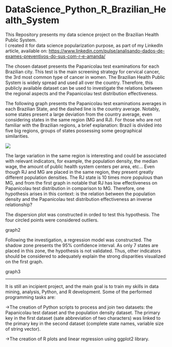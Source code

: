 # DataScience_Python_R_Brazilian_Health_System
This Repository presents my data science project on the Brazilian Health Public System.  
I created it for data science popularization purpose, as part of my LinkedIn article, available on:  https://www.linkedin.com/pulse/analisando-dados-de-exames-preventivos-do-sus-com-r-e-amanda/

The chosen dataset presents the Papanicolau test examinations for each Brazilian city. This test is the main screening strategy for cervical cancer, the 3rd most common type of cancer in women. The Brazilian Health Public System is widely spread and used all over the country. Therefore, this publicly available dataset can be used to investigate the relations between the regional aspects and the Papanicolau test distribution effectiveness.

The following graph presents the Papanicolau test examinations averages in each Brazilian State, and the dashed line is the country average.  Notably, some states present a large deviation from the country average, even considering states in the same region (MG and RJ). For those who are not familiar with the Brazilian regions, a brief explanation: Brazil is divided into five big regions,  groups of states possessing some geographical similarities. 

![](https://github.com/amandaventurac/DataScience_Python_R_Brazilian_Health_System/blob/master/examinations_papanicolautest_mean_in_brazilian_states.png?raw=true)

The large variation in the same region is interesting and could be associated with relevant indicators, for example, the population density, the median wage, the amount of public health system centers per area, etc... Even though RJ and MG are placed in the same region, they present greatly different population densities. The RJ state is 10 times more populous than MG, and from the first graph in notable that RJ has low effectiveness on Papanicolau test distribution in comparison to MG. Therefore, one hypothesis arises in this context: is the relation between the population density and the Papanicolau test distribution effectiveness an inverse relationship? 

The dispersion plot was constructed in orded to test this hypothesis. The four circled points were considered outliers.

graph2

Following the investigation, a regression model was constructed. The shadow zone presents the 95% confidence interval. As only 7 states are placed in this zone, the hypothesis is not validated. Thus, other indicators should be considered to adequately explain the strong disparities visualized on the first graph. 

graph3 

------------------------------------------------------------------------------------------------------------------------------------------------------------------

It is still an incipient project, and the main goal is to train my skills in data mining, analysis, Python, and R development. Some of the performed programming tasks are:

->The creation of Python scripts to process and join two datasets: the Papanicolau test dataset and the population density dataset. The primary key in the first dataset (sate abbreviation of two characters) was linked to the primary key in the second dataset (complete state names, variable size of string vector).  

->The creation of R plots and linear regression using ggplot2 library.






